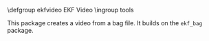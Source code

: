 \defgroup ekfvideo EKF Video
\ingroup tools

This package creates a video from a bag file. It builds
on the `ekf_bag` package.
